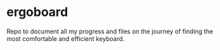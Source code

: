 # ergoboard
Repo to document all my progress and files on the journey of finding the most comfortable and efficient keyboard.
